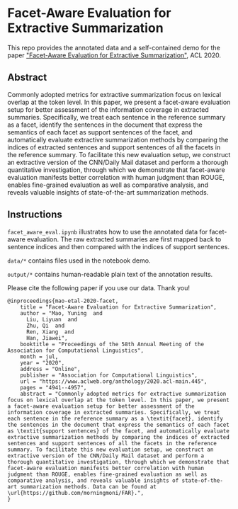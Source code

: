 # Facet-Aware Evaluation for Extractive Summarization
This repo provides the annotated data and a self-contained demo for the paper ["Facet-Aware Evaluation for Extractive Summarization"](https://arxiv.org/abs/1908.10383), ACL 2020.

## Abstract
Commonly adopted metrics for extractive summarization focus on lexical overlap at the token level. In this paper, we present a facet-aware evaluation setup for better assessment of the information coverage in extracted summaries. Specifically, we treat each sentence in the reference summary as a facet, identify the sentences in the document that express the semantics of each facet as support sentences of the facet, and automatically evaluate extractive summarization methods by comparing the indices of extracted sentences and support sentences of all the facets in the reference summary. To facilitate this new evaluation setup, we construct an extractive version of the CNN/Daily Mail dataset and perform a thorough quantitative investigation, through which we demonstrate that facet-aware evaluation manifests better correlation with human judgment than ROUGE, enables fine-grained evaluation as well as comparative analysis, and reveals valuable insights of state-of-the-art summarization methods.

## Instructions

`facet_aware_eval.ipynb` illustrates how to use the annotated data for facet-aware evaluation. The raw extracted summaries are first mapped back to sentence indices and then compared with the indices of support sentences.

`data/*` contains files used in the notebook demo.

`output/*` contains human-readable plain text of the annotation results.



Please cite the following paper if you use our data. Thank you!

```
@inproceedings{mao-etal-2020-facet,
    title = "Facet-Aware Evaluation for Extractive Summarization",
    author = "Mao, Yuning  and
      Liu, Liyuan  and
      Zhu, Qi  and
      Ren, Xiang  and
      Han, Jiawei",
    booktitle = "Proceedings of the 58th Annual Meeting of the Association for Computational Linguistics",
    month = jul,
    year = "2020",
    address = "Online",
    publisher = "Association for Computational Linguistics",
    url = "https://www.aclweb.org/anthology/2020.acl-main.445",
    pages = "4941--4957",
    abstract = "Commonly adopted metrics for extractive summarization focus on lexical overlap at the token level. In this paper, we present a facet-aware evaluation setup for better assessment of the information coverage in extracted summaries. Specifically, we treat each sentence in the reference summary as a \textit{facet}, identify the sentences in the document that express the semantics of each facet as \textit{support sentences} of the facet, and automatically evaluate extractive summarization methods by comparing the indices of extracted sentences and support sentences of all the facets in the reference summary. To facilitate this new evaluation setup, we construct an extractive version of the CNN/Daily Mail dataset and perform a thorough quantitative investigation, through which we demonstrate that facet-aware evaluation manifests better correlation with human judgment than ROUGE, enables fine-grained evaluation as well as comparative analysis, and reveals valuable insights of state-of-the-art summarization methods. Data can be found at \url{https://github.com/morningmoni/FAR}.",
}
```
